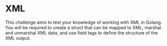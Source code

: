 # XML

This challenge aims to test your knowledge of working with XML in Golang. You will be required to create a struct that can be mapped to XML, marshal and unmarshal XML data, and use field tags to define the structure of the XML output.
